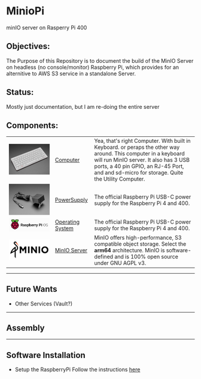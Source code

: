 # MinioPi
minIO server on Rasperry Pi 400

## Objectives:
The Purpose of this Repository is to document the build of the MinIO Server on headless (no console/monitor) Raspberry Pi, which provides for an alternitive to AWS S3 service in a standalone Server.

## Status:
Mostly just documentation, but I am re-doing the entire server

## Components:
||||
|:--------:|:---------|:------------------------------------------------------|
|![alt text][raspberryPI400]|[Computer](https://www.adafruit.com/product/4795)|Yea, that's right Computer. With built in Keyboard.  or peraps the other way around. This computer in a keyboard will run MinIO server. It also has 3 USB ports, a 40 pin GPIO, an RJ-45 Port, and and sd-micro for storage. Quite the Utility Computer.|
|![alt text][raspberryPIPower]|[PowerSupply](https://www.adafruit.com/product/4298)|The official Raspberry Pi USB-C power supply for the Raspberry Pi 4 and 400.|
|![alt text][raspberryPIOS]|[Operating System](https://downloads.raspberrypi.org/raspios_lite_arm64/images/raspios_lite_arm64-2021-05-28/2021-05-07-raspios-buster-arm64-lite.zip)|The official Raspberry Pi USB-C power supply for the Raspberry Pi 4 and 400.|
|![alt text][minio]|[MinIO Server](https://min.io/download#/linux)|MinIO offers high-performance, S3 compatible object storage. Select the **arm64** architecture. MinIO is software-defined and is 100% open source under GNU AGPL v3.|

---
## Future Wants
* Other Services (Vault?)

---
## Assembly

---
## Software Installation
* Setup the RaspberryPi
Follow the instructions [here](/Pi/README.md)


[raspberryPI400]: /Images/Pi400.jpg "Raspberry Pi 400"

[raspberryPIPower]: /Images/PowerSupply.jpg "Raspberry Pi Power Supply"

[raspberryPIOS]: /Images/PiOS.png

[minIO]: /Images/minio.svg "Minio Server for ARM"
